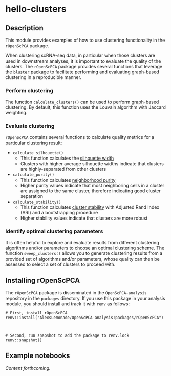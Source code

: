 # hello-clusters

## Description

This module provides examples of how to use clustering functionality in the `rOpenScPCA` package. 

When clustering scRNA-seq data, in particular when those clusters are used in downstream analyses, it is important to evaluate the quality of the clusters.
The `rOpenScPCA` package provides several functions that leverage the [`bluster` package](https://bioconductor.org/packages/release/bioc/html/bluster.html) to facilitate performing and evaluating graph-based clustering in a reproducible manner.

### Perform clustering

The function `calculate_clusters()` can be used to perform graph-based clustering.
By default, this function uses the Louvain algorithm with Jaccard weighting.
### Evaluate clustering

`rOpenScPCA` contains several functions to calculate quality metrics for a particular clustering result:

- `calculate_silhouette()`
  - This function calculates the [silhouette width](https://bioconductor.org/books/3.19/OSCA.advanced/clustering-redux.html#silhouette-width)
  - Clusters with higher average silhouette widths indicate that clusters are highly-separated from other clusters
- `calculate_purity()`
  - This function calculates [neighborhood purity](https://bioconductor.org/books/3.19/OSCA.advanced/clustering-redux.html#cluster-purity)
  - Higher purity values indicate that most neighboring cells in a cluster are assigned to the same cluster, therefore indicating good cluster separation
- `calculate_stability()`
  - This function calculates [cluster stability](https://bioconductor.org/books/3.19/OSCA.advanced/clustering-redux.html#cluster-bootstrapping) with Adjusted Rand Index (ARI) and a bootstrapping procedure
  - Higher stability values indicate that clusters are more robust
  
### Identify optimal clustering parameters

It is often helpful to explore and evaluate results from different clustering algorithms and/or parameters to choose an optimal clustering scheme.
The function `sweep_clusters()` allows you to generate clustering results from a provided set of algorithms and/or parameters, whose quality can then be assessed to select a set of clusters to proceed with.
  


## Installing rOpenScPCA

The `rOpenScPCA` package is disseminated in the `OpenScPCA-analysis` repository in the `packages` directory. 
If you use this package in your analysis module, you should install and track it with `renv` as follows:

```
# First, install rOpenScPCA
renv::install("AlexsLemonade/OpenScPCA-analysis:packages/rOpenScPCA")



# Second, run snapshot to add the package to renv.lock
renv::snapshot()
```

## Example notebooks

_Content forthcoming._

